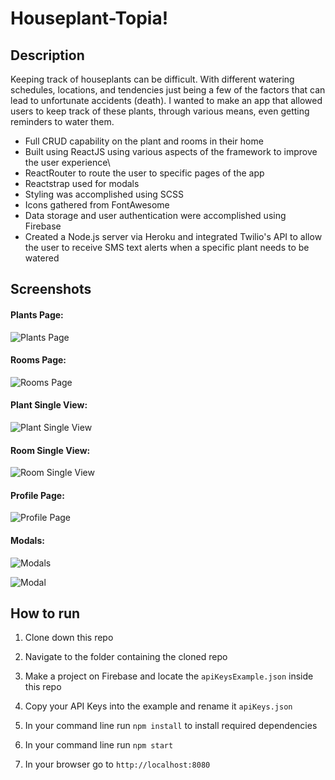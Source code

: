 # Houseplant-Topia!

## Description

Keeping track of houseplants can be difficult. With different watering schedules, locations, and tendencies just being a few of the factors that can lead to unfortunate accidents (death).  I wanted to make an app that allowed users to keep track of these plants, through various means, even getting reminders to water them. 

* Full CRUD capability on the plant and rooms in their home
* Built using ReactJS using various aspects of the framework to improve the user experience\
* ReactRouter to route the user to specific pages of the app
* Reactstrap used for modals
* Styling was accomplished using SCSS
* Icons gathered from FontAwesome
* Data storage and user authentication were accomplished using Firebase 
* Created a Node.js server via Heroku and integrated Twilio's API to allow the user to receive SMS text alerts when a specific plant needs to be watered

## Screenshots

#### Plants Page:

![Plants Page](https://i.imgur.com/Pl4wFC5.png)

#### Rooms Page:

![Rooms Page](https://i.imgur.com/3LrJMce.png)

#### Plant Single View:

![Plant Single View](https://i.imgur.com/JQFWThJ.png)

#### Room Single View:

![Room Single View](https://i.imgur.com/osgerad.png)

#### Profile Page:

![Profile Page](https://i.imgur.com/JljuW1L.png)

#### Modals:

![Modals](https://i.imgur.com/JwR7kRd.png)

![Modal](https://i.imgur.com/Ezn81Ot.png)


## How to run

1. Clone down this repo

1. Navigate to the folder containing the cloned repo

1. Make a project on Firebase and locate the `apiKeysExample.json` inside this repo

1. Copy your API Keys into the example and rename it `apiKeys.json` 

1. In your command line run `npm install` to install required dependencies

1. In your command line run `npm start`

1. In your browser go to `http://localhost:8080`
